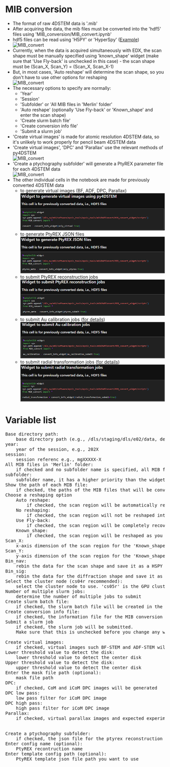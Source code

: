 # MIB conversion
- The format of raw 4DSTEM data is '.mib'
- After acquiring the data, the mib files must be converted into the 'hdf5' files using 'MIB_conversion/MIB_convert.ipynb'
- hdf5 files can be read using 'H5PY' or 'HyperSpy' ([Example](https://github.com/jinseuk56/User-Notebooks/blob/master/ePSIC_Standard_Notebooks/automatic_Au_xgrating_calibration/au_xgrating_cal_submit.ipynb))  
![MIB_convert](img/mib_conversion.png)
- Currently, when the data is acquired simultaneously with EDX, the scan shape must be manually specified using 'known_shape' widget (make sure that 'Use Fly-back' is unchecked in this case) - the scan shape must be (Scan_X, Scan_Y) = (Scan_X, Scan_X-1)
- But, in most cases, 'Auto reshape' will determine the scan shape, so you don't have to use other options for reshaping  
![MIB_convert](img/known_shape.png)
- The necessary options to specify are normally:  
    - 'Year'
    - 'Session'
    - 'Subfolder' or 'All MIB files in 'Merlin' folder'
    - 'Auto reshape' (optionally 'Use Fly-back' or 'Known_shape' and enter the scan shape)
    - 'Create slurm batch file'
    - 'Create conversion info file'
    - 'Submit a slurm job'
- 'Create virtual images' is made for atomic resolution 4DSTEM data, so it's unlikely to work properly for pencil beam 4DSTEM data  
- 'Create virtual images', 'DPC' and 'Parallax' use the relevant methods of py4DSTEM  
![MIB_convert](img/mib_virtual.png)
- 'Create a ptychography subfolder' will generate a PtyREX parameter file for each 4DSTEM data  
![MIB_convert](img/mib_ptyrex.png)
- The other individual cells in the notebook are made for previously converted 4DSTEM data  
    - to generate virtual images (BF, ADF, DPC, Parallax)    
![MIB_convert](img/mib_virtual_image.png)
    - to generate PtyREX JSON files
![MIB_convert](img/mib_ptyrex_json.png)
    - to submit PtyREX reconstruction jobs
![MIB_convert](img/mib_ptyrex_submit.png)
    - to submit Au calibration jobs ([for details](https://github.com/ePSIC-DLS/User-Notebooks/tree/master/ePSIC_Standard_Notebooks))
![MIB_convert](img/mib_au_cal.png)
    - to submit radial transformation jobs ([for details](https://github.com/ePSIC-DLS/User-Notebooks/tree/master/ePSIC_Standard_Notebooks))
![MIB_convert](img/mib_radial.png)


# Variable list
<pre>
Base directory path:
    base directory path (e.g., /dls/staging/dls/e02/data, default=/dls/e02/data)
year:
    year of the session, e.g., 202X
session:
    session referenc e.g., mgXXXXX-X
All MIB files in 'Merlin' folder:
    if checked and no subfolder name is specified, all MIB files in 'Merlin' folder will be converted
subfolder:
    subfolder name, it has a higher priority than the widget above
Show the path of each MIB file:
    if checked, the paths of the MIB files that will be converted are shown
Choose a reshaping option
    Auto reshape:
        if checked, the scan region will be automatically reshaped
    No reshaping:
        if checked, the scan region will not be reshaped into 2D scan dimensions
    Use Fly-back:
        if checked, the scan region will be completely recovered.
    Known_shape:
        if checked, the scan region will be reshaped as you want (if possible)
Scan_X:
    x-axis dimension of the scan region for the 'Known_shape' option
Scan_Y:
    y-axis dimension of the scan region for the 'Known_shape' option
Bin_nav:
    rebin the data for the scan shape and save it as a HSPY file
Bin_sig:
    rebin the data for the diffraction shape and save it as a HSPY file
Select the cluster node (cs04r recommended):
    select the cluster node to use. 'cs05r' is the GPU cluster node, so please do not use it unnecessarily.
Number of multiple slurm jobs:
    determine the number of multiple jobs to submit
Create slurm batch file:
    if checked, the slurm batch file will be created in the save directory
Create conversion info file:
    if checked, the information file for the MIB conversion will be created in the save directory
Submit a slurm job
    if checked, the slurm job will be submitted.
    Make sure that this is unchecked before you change any widgets

Create virtual images:
    if checked, virtual images such BF-STEM and ADF-STEM will be generated using py4DSTEM in the save directory    
Lower threshold value to detect the disk:
    lower threshold value to detect the center disk
Upper threshold value to detect the disk:
    upper threshold value to detect the center disk   
Enter the mask file path (optional):
    mask file path
DPC:
    if checked, CoM and iCoM DPC images will be generated
DPC low pass:
    low pass filter for iCoM DPC image
DPC high pass:
    high pass filter for iCoM DPC image
Parallax:
    if checked, virtual parallax images and expected experimental conditions will be calculated
    

Create a ptychography subfolder:
    if checked, the json file for the ptyrex reconstruction will be created in the save directory
Enter config name (optional):
    PtyREX recontruction name
Enter template config path (optional):
    PtyREX template json file path you want to use
</pre>
